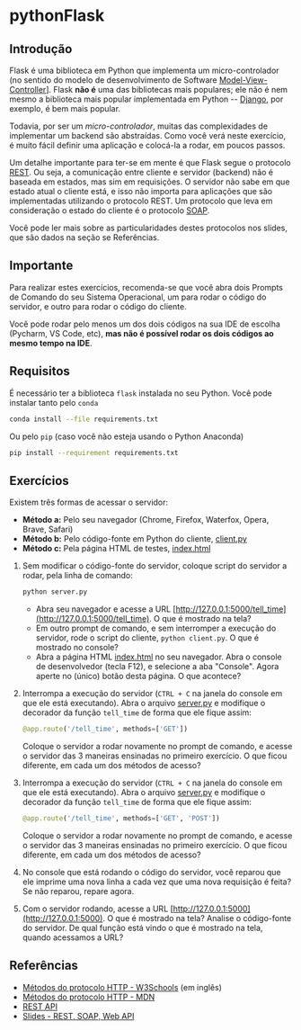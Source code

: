 # pythonFlask

## Introdução

Flask é uma biblioteca em Python que implementa um micro-controlador (no sentido do modelo de desenvolvimento de Software 
[Model-View-Controller](https://pt.wikipedia.org/wiki/MVC)]. Flask **não é** uma das bibliotecas mais populares; ele não
é nem mesmo a biblioteca mais popular implementada em Python -- [Django](https://www.djangoproject.com/), por exemplo,
é bem mais popular.

Todavia, por ser um _micro-controlador_, muitas das complexidades de implementar um backend são abstraídas. Como você verá
neste exercício, é muito fácil definir uma aplicação e colocá-la a rodar, em poucos passos.

Um detalhe importante para ter-se em mente é que Flask segue o protocolo 
[REST](https://www.redhat.com/pt-br/topics/api/what-is-a-rest-api). Ou seja, a comunicação entre cliente e servidor (backend)
não é baseada em estados, mas sim em requisições. O servidor não sabe em que estado atual o cliente está, e isso não importa
para aplicações que são implementadas utilizando o protocolo REST. Um protocolo que leva em consideração o estado do cliente
é o protocolo [SOAP](https://pt.wikipedia.org/wiki/SOAP).

Você pode ler mais sobre as particularidades destes protocolos nos slides, que são dados na seção se Referências.

## Importante

Para realizar estes exercícios, recomenda-se que você abra dois Prompts de Comando do seu Sistema Operacional,
um para rodar o código do servidor, e outro para rodar o código do cliente. 

Você pode rodar pelo menos um dos dois códigos na sua IDE de escolha (Pycharm, VS Code, etc), **mas não é possível rodar
os dois códigos ao mesmo tempo na IDE**.

## Requisitos

É necessário ter a biblioteca `flask` instalada no seu Python. Você pode instalar tanto pelo `conda`

```bash
conda install --file requirements.txt
```

Ou pelo `pip` (caso você não esteja usando o Python Anaconda) 

```bash
pip install --requirement requirements.txt
```

## Exercícios

Existem três formas de acessar o servidor: 

* **Método a:** Pelo seu navegador (Chrome, Firefox, Waterfox, Opera, Brave, Safari)
* **Método b:** Pelo código-fonte em Python do cliente, [client.py](client.py)
* **Método c:** Pela página HTML de testes, [index.html](index.html)

1. Sem modificar o código-fonte do servidor, coloque script do servidor a rodar, pela linha de comando:
   
   ```bash
   python server.py
   ```
   
   * Abra seu navegador e acesse a URL [http://127.0.0.1:5000/tell_time](http://127.0.0.1:5000/tell_time). O que é mostrado
      na tela?
   * Em outro prompt de comando, e sem interromper a execução do servidor, rode o script do cliente, `python client.py`.
      O que é mostrado no console?
   * Abra a página HTML [index.html](index.html) no seu navegador. Abra o console de desenvolvedor (tecla F12), e selecione
      a aba "Console". Agora aperte no (único) botão desta página. O que acontece? 

2. Interrompa a execução do servidor (`CTRL + C` na janela do console em que ele está executando). Abra o arquivo 
   [server.py](server.py) e modifique o decorador da função `tell_time` de forma que ele fique assim:

   ```python
   @app.route('/tell_time', methods=['GET'])
   ```
   
   Coloque o servidor a rodar novamente no prompt de comando, e acesse o servidor das 3 maneiras ensinadas no primeiro
   exercício. O que ficou diferente, em cada um dos métodos de acesso?

3. Interrompa a execução do servidor (`CTRL + C` na janela do console em que ele está executando). Abra o arquivo 
   [server.py](server.py) e modifique o decorador da função `tell_time` de forma que ele fique assim:

   ```python
   @app.route('/tell_time', methods=['GET', 'POST'])
   ```
   
   Coloque o servidor a rodar novamente no prompt de comando, e acesse o servidor das 3 maneiras ensinadas no primeiro
   exercício. O que ficou diferente, em cada um dos métodos de acesso?

4. No console que está rodando o código do servidor, você reparou que ele imprime uma nova linha a cada vez que uma nova
   requisição é feita? Se não reparou, repare agora.

5. Com o servidor rodando, acesse a URL [http://127.0.0.1:5000](http://127.0.0.1:5000). O que é mostrado na tela? Analise
   o código-fonte do servidor. De qual função está vindo o que é mostrado na tela, quando acessamos a URL?

## Referências

* [Métodos do protocolo HTTP - W3Schools](https://www.w3schools.com/tags/ref_httpmethods.asp) (em inglês)
* [Métodos do protocolo HTTP - MDN](https://developer.mozilla.org/pt-BR/docs/Web/HTTP/Methods)
* [REST API](https://www.redhat.com/pt-br/topics/api/what-is-a-rest-api)
* [Slides - REST, SOAP, Web API]()